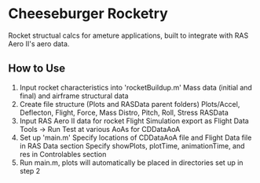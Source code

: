 # Cheeseburger Rocketry
 Rocket structual calcs for ameture applications, built to integrate with RAS Aero II's aero data.

## How to Use
1. Input rocket characteristics into 'rocketBuildup.m'
    Mass data (initial and final) and airframe structural data
2. Create file structure (Plots and RASData parent folders)
    Plots/Accel, Deflecton, Flight, Force, Mass Distro, Pitch, Roll, Stress
    RASData
3. Input RAS Aero II data for rocket
    Flight Simulation export as Flight Data
    Tools -> Run Test at various AoAs for CDDataAoA
4. Set up 'main.m'
    Specify locations of CDDataAoA file and Flight Data file in RAS Data section
    Specify showPlots, plotTime, animationTime, and res in Controlables section
6. Run main.m, plots will automatically be placed in directories set up in step 2

